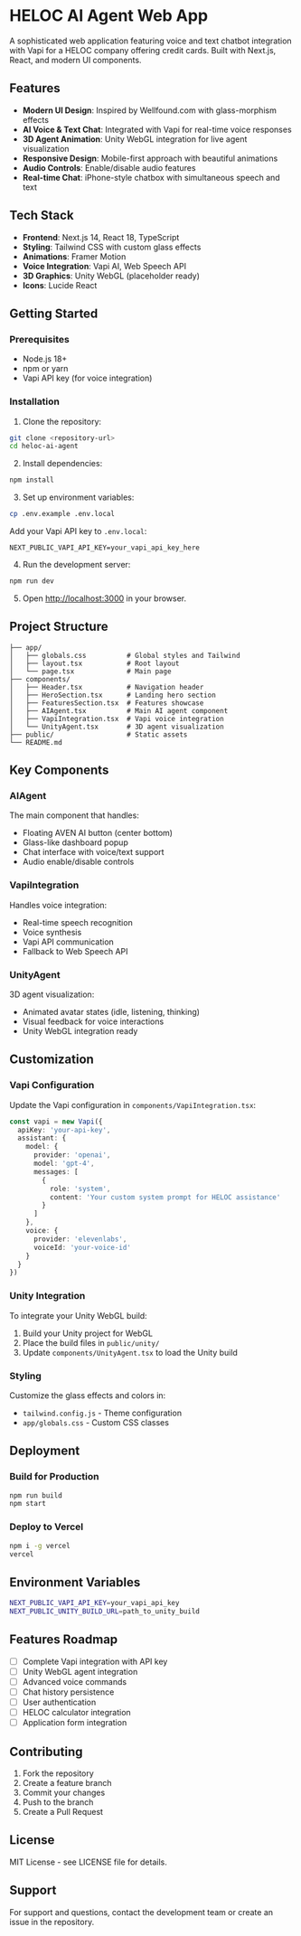# HELOC AI Agent Web App

A sophisticated web application featuring voice and text chatbot integration with Vapi for a HELOC company offering credit cards. Built with Next.js, React, and modern UI components.

## Features

- **Modern UI Design**: Inspired by Wellfound.com with glass-morphism effects
- **AI Voice & Text Chat**: Integrated with Vapi for real-time voice responses
- **3D Agent Animation**: Unity WebGL integration for live agent visualization
- **Responsive Design**: Mobile-first approach with beautiful animations
- **Audio Controls**: Enable/disable audio features
- **Real-time Chat**: iPhone-style chatbox with simultaneous speech and text

## Tech Stack

- **Frontend**: Next.js 14, React 18, TypeScript
- **Styling**: Tailwind CSS with custom glass effects
- **Animations**: Framer Motion
- **Voice Integration**: Vapi AI, Web Speech API
- **3D Graphics**: Unity WebGL (placeholder ready)
- **Icons**: Lucide React

## Getting Started

### Prerequisites

- Node.js 18+ 
- npm or yarn
- Vapi API key (for voice integration)

### Installation

1. Clone the repository:
```bash
git clone <repository-url>
cd heloc-ai-agent
```

2. Install dependencies:
```bash
npm install
```

3. Set up environment variables:
```bash
cp .env.example .env.local
```

Add your Vapi API key to `.env.local`:
```
NEXT_PUBLIC_VAPI_API_KEY=your_vapi_api_key_here
```

4. Run the development server:
```bash
npm run dev
```

5. Open [http://localhost:3000](http://localhost:3000) in your browser.

## Project Structure

```
├── app/
│   ├── globals.css          # Global styles and Tailwind
│   ├── layout.tsx           # Root layout
│   └── page.tsx             # Main page
├── components/
│   ├── Header.tsx           # Navigation header
│   ├── HeroSection.tsx      # Landing hero section
│   ├── FeaturesSection.tsx  # Features showcase
│   ├── AIAgent.tsx          # Main AI agent component
│   ├── VapiIntegration.tsx  # Vapi voice integration
│   └── UnityAgent.tsx       # 3D agent visualization
├── public/                  # Static assets
└── README.md
```

## Key Components

### AIAgent
The main component that handles:
- Floating AVEN AI button (center bottom)
- Glass-like dashboard popup
- Chat interface with voice/text support
- Audio enable/disable controls

### VapiIntegration
Handles voice integration:
- Real-time speech recognition
- Voice synthesis
- Vapi API communication
- Fallback to Web Speech API

### UnityAgent
3D agent visualization:
- Animated avatar states (idle, listening, thinking)
- Visual feedback for voice interactions
- Unity WebGL integration ready

## Customization

### Vapi Configuration
Update the Vapi configuration in `components/VapiIntegration.tsx`:

```typescript
const vapi = new Vapi({
  apiKey: 'your-api-key',
  assistant: {
    model: {
      provider: 'openai',
      model: 'gpt-4',
      messages: [
        {
          role: 'system',
          content: 'Your custom system prompt for HELOC assistance'
        }
      ]
    },
    voice: {
      provider: 'elevenlabs',
      voiceId: 'your-voice-id'
    }
  }
})
```

### Unity Integration
To integrate your Unity WebGL build:

1. Build your Unity project for WebGL
2. Place the build files in `public/unity/`
3. Update `components/UnityAgent.tsx` to load the Unity build

### Styling
Customize the glass effects and colors in:
- `tailwind.config.js` - Theme configuration
- `app/globals.css` - Custom CSS classes

## Deployment

### Build for Production
```bash
npm run build
npm start
```

### Deploy to Vercel
```bash
npm i -g vercel
vercel
```

## Environment Variables

```bash
NEXT_PUBLIC_VAPI_API_KEY=your_vapi_api_key
NEXT_PUBLIC_UNITY_BUILD_URL=path_to_unity_build
```

## Features Roadmap

- [ ] Complete Vapi integration with API key
- [ ] Unity WebGL agent integration
- [ ] Advanced voice commands
- [ ] Chat history persistence
- [ ] User authentication
- [ ] HELOC calculator integration
- [ ] Application form integration

## Contributing

1. Fork the repository
2. Create a feature branch
3. Commit your changes
4. Push to the branch
5. Create a Pull Request

## License

MIT License - see LICENSE file for details.

## Support

For support and questions, contact the development team or create an issue in the repository.
